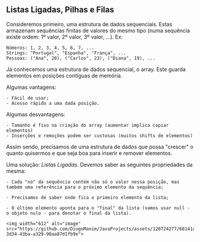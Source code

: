 ## Listas Ligadas, Pilhas e Filas

Consideremos primeiro, uma estrutura de dados sequenciais. Estas armazenam sequências finitas de valores do mesmo tipo (numa sequência existe ordem: 1º valor, 2º valor, 3º valor, ...). Ex:

    Números: 1, 2, 3, 4, 5, 6, 7, ...
    Strings: "Portugal", "Espanha", "França", ...
    Pessoas: ("Ana", 20), ("Carlos", 23), ("Diana", 19), ...

Já conhecemos uma estrutura de dados sequencial, o array. Este guarda elementos em posições contíguas de memória.

Algumas vantagens:

    - Fácil de usar;
    - Acesso rápido a uma dada posição.

Algumas desvantagens:

    - Tamanho é fixo na criação do array (aumentar implica copiar elementos)
    - Inserções e remoções podem ser custosas (muitos shifts de elementos)

Assim sendo, precisamos de uma estrutura de dados que possa "crescer" o quanto quisermos e que seja boa para inserir e remover elementos.

Uma solução: *Listas Ligadas*. Devemos saber as seguintes propriedades da mesma:

    - Cada "nó" da sequência contém não só o valor nessa posição, mas também uma referência para o próximo elemento da sequência;

    - Precisamos de saber onde fica o primeiro elemento da lista;

    - O último elemento aponta para o "final" da lista (vamos usar null - o objeto nulo - para denotar o final da lista).

    <img width="612" alt="image" src="https://github.com/DiogoManim/JavaProjects/assets/120724277/68141a98-3d34-43ba-a329-90aa87d1fb9e">
